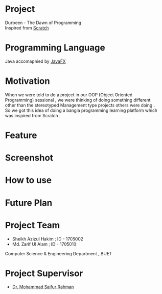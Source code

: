 # Project
Durbeen - The Dawn of Programming <br>
Inspired from [Scratch](https://scratch.mit.edu/)

# Programming Language
Java accomapnied by [JavaFX](https://openjfx.io/)

# Motivation
When we were told to do a project in our OOP (Object Oriented Programming) sessional , we were thinking of doing something different other than the stereotyped Management type projects others were doing . So we got this idea of doing a bangla programming learning platform which was inspired from Scratch .

# Feature

# Screenshot

# How to use

# Future Plan

# Project Team
* Sheikh Azizul Hakim ; ID - 1705002
* Md. Zarif Ul Alam   ; ID - 1705010

Computer Science & Engineering Department , BUET

# Project Supervisor 
* [Dr. Mohammad Saifur Rahman](https://cse.buet.ac.bd/faculty_list/detail/mrahman)
